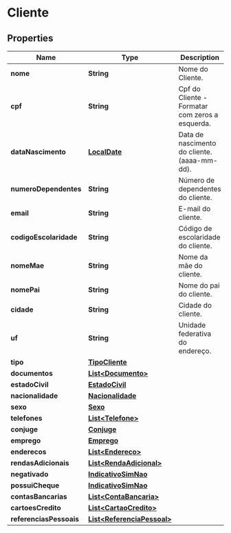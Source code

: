 
# Cliente

## Properties
Name | Type | Description | Notes
------------ | ------------- | ------------- | -------------
**nome** | **String** | Nome do Cliente. |  [optional]
**cpf** | **String** | Cpf do Cliente - Formatar com zeros a esquerda. |  [optional]
**dataNascimento** | [**LocalDate**](LocalDate.md) | Data de nascimento do cliente. (aaaa-mm-dd). |  [optional]
**numeroDependentes** | **String** | Número de dependentes do cliente. |  [optional]
**email** | **String** | E-mail do cliente. |  [optional]
**codigoEscolaridade** | **String** | Código de escolaridade do cliente. |  [optional]
**nomeMae** | **String** | Nome da mãe do cliente. |  [optional]
**nomePai** | **String** | Nome do pai do cliente. |  [optional]
**cidade** | **String** | Cidade do cliente. |  [optional]
**uf** | **String** | Unidade federativa do endereço. |  [optional]
**tipo** | [**TipoCliente**](TipoCliente.md) |  |  [optional]
**documentos** | [**List&lt;Documento&gt;**](Documento.md) |  |  [optional]
**estadoCivil** | [**EstadoCivil**](EstadoCivil.md) |  |  [optional]
**nacionalidade** | [**Nacionalidade**](Nacionalidade.md) |  |  [optional]
**sexo** | [**Sexo**](Sexo.md) |  |  [optional]
**telefones** | [**List&lt;Telefone&gt;**](Telefone.md) |  |  [optional]
**conjuge** | [**Conjuge**](Conjuge.md) |  |  [optional]
**emprego** | [**Emprego**](Emprego.md) |  |  [optional]
**enderecos** | [**List&lt;Endereco&gt;**](Endereco.md) |  |  [optional]
**rendasAdicionais** | [**List&lt;RendaAdicional&gt;**](RendaAdicional.md) |  |  [optional]
**negativado** | [**IndicativoSimNao**](IndicativoSimNao.md) |  |  [optional]
**possuiCheque** | [**IndicativoSimNao**](IndicativoSimNao.md) |  |  [optional]
**contasBancarias** | [**List&lt;ContaBancaria&gt;**](ContaBancaria.md) |  |  [optional]
**cartoesCredito** | [**List&lt;CartaoCredito&gt;**](CartaoCredito.md) |  |  [optional]
**referenciasPessoais** | [**List&lt;ReferenciaPessoal&gt;**](ReferenciaPessoal.md) |  |  [optional]



